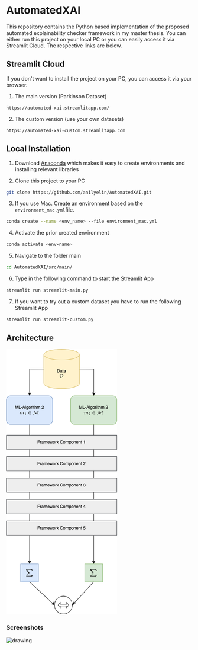 # AutomatedXAI
This repository contains the Python based implementation of the proposed automated explainability checker framework in my master thesis. 
You can either run this project on your local PC or you can easily access it via Streamlit Cloud. The respective links are below.
## Streamlit Cloud

If you don't want to install the project on your PC, you can access it via your browser. 

1. The main version (Parkinson Dataset)
```
https://automated-xai.streamlitapp.com/
```

2. The custom version (use your own datasets)
```
https://automated-xai-custom.streamlitapp.com
```

## Local Installation

1. Download [Anaconda](https://www.anaconda.com/) which makes it easy to create environments and installing relevant libraries

2. Clone this project to your PC
```bash
git clone https://github.com/anilyelin/AutomatedXAI.git
```

3. If you use Mac. Create an environment based on the ```environment_mac.yml```file. 
```bash
conda create --name <env_name> --file environment_mac.yml
```

4. Activate the prior created environment

```bash
conda activate <env-name>
```

5. Navigate to the folder main
```bash 
cd AutomatedXAI/src/main/
```

6. Type in the following command to start the Streamlit App

```bash
streamlit run streamlit-main.py
```

7. If you want to try out a custom dataset you have to run the following Streamlit App
```bash
streamlit run streamlit-custom.py
```


## Architecture

<img src="https://github.com/anilyelin/AutomatedXAI/blob/main/method.png" alt="drawing" width="300"/>

### Screenshots

<img src="https://github.com/anilyelin/AutomatedXAI/blob/main/src/prototype.gif" alt="drawing" width="600"/>